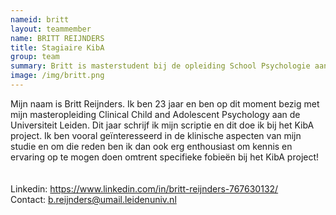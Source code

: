```yaml
---
nameid: britt
layout: teammember
name: BRITT REIJNDERS
title: Stagiaire KibA
group: team
summary: Britt is masterstudent bij de opleiding School Psychologie aan de Universiteit Leiden en loopt stage bij het KibA project.
image: /img/britt.png
---
```


Mijn naam is Britt Reijnders. Ik ben 23 jaar en ben op dit moment bezig met mijn masteropleiding Clinical Child and Adolescent Psychology aan de Universiteit Leiden. Dit jaar schrijf ik mijn scriptie en dit doe ik bij het KibA project. Ik ben vooral geïnteresseerd in de klinische aspecten van mijn studie en om die reden ben ik dan ook erg enthousiast om kennis en ervaring op te mogen doen omtrent specifieke fobieën bij het KibA project! 
<br>
<br>
<br>
Linkedin: https://www.linkedin.com/in/britt-reijnders-767630132/ 
<br>
Contact: b.reijnders@umail.leidenuniv.nl

